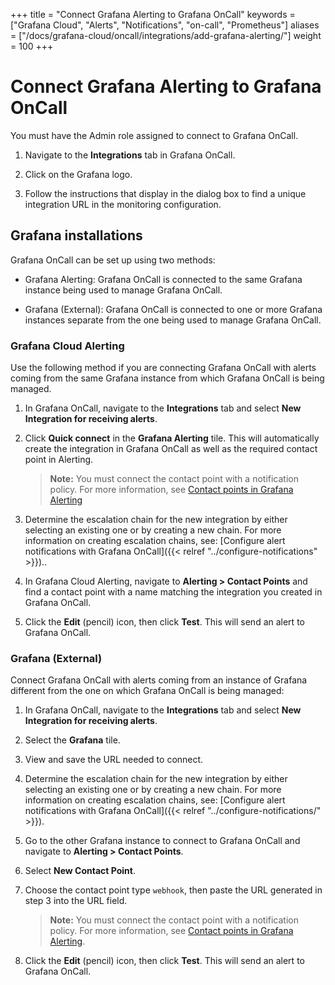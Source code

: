 +++
title = "Connect Grafana Alerting to Grafana OnCall"
keywords = ["Grafana Cloud", "Alerts", "Notifications", "on-call", "Prometheus"]
aliases = ["/docs/grafana-cloud/oncall/integrations/add-grafana-alerting/"]
weight = 100
+++

# Connect Grafana Alerting to Grafana OnCall

You must have the Admin role assigned to connect to Grafana OnCall.

1. Navigate to the **Integrations** tab in Grafana OnCall.

1. Click on the Grafana logo.

1. Follow the instructions that display in the dialog box to find a unique integration URL in the monitoring configuration.

## Grafana installations

Grafana OnCall can be set up using two methods:

- Grafana Alerting: Grafana OnCall is connected to the same Grafana instance being used to manage Grafana OnCall.

- Grafana (External): Grafana OnCall is connected to one or more Grafana instances separate from the one being used to manage Grafana OnCall.

### Grafana Cloud Alerting
Use the following method if you are connecting Grafana OnCall with alerts coming from the same Grafana instance from which Grafana OnCall is being managed.

1. In Grafana OnCall, navigate to the **Integrations** tab and select **New Integration for receiving alerts**.

1. Click **Quick connect** in the **Grafana Alerting** tile. This will automatically create the integration in Grafana OnCall as well as the required contact point in Alerting. 

    >**Note:** You must connect the contact point with a notification policy. For more information, see [Contact points in Grafana Alerting](https://grafana.com/docs/grafana/latest/alerting/unified-alerting/contact-points/)

1. Determine the escalation chain for the new integration by either selecting an existing one or by creating a new chain. For more information on creating escalation chains, see: [Configure alert notifications with Grafana OnCall]({{< relref "../configure-notifications" >}})..

1. In Grafana Cloud Alerting, navigate to **Alerting > Contact Points** and find a contact point with a name matching the integration you created in Grafana OnCall.

1. Click the **Edit** (pencil) icon, then click **Test**. This will send an alert to Grafana OnCall.

### Grafana (External)

Connect Grafana OnCall with alerts coming from an instance of Grafana different from the one on which Grafana OnCall is being managed:
1. In Grafana OnCall, navigate to the **Integrations** tab and select **New Integration for receiving alerts**.

1. Select the **Grafana** tile.

1. View and save the URL needed to connect.

1. Determine the escalation chain for the new integration by either selecting an existing one or by creating a new chain. For more information on creating escalation chains, see: [Configure alert notifications with Grafana OnCall]({{< relref "../configure-notifications/" >}}).

1. Go to the other Grafana instance to connect to Grafana OnCall and navigate to **Alerting > Contact Points**.

1. Select **New Contact Point**.

1. Choose the contact point type `webhook`, then paste the URL generated in step 3 into the URL field.

    >**Note:** You must connect the contact point with a notification policy. For more information, see [Contact points in Grafana Alerting](https://grafana.com/docs/grafana/latest/alerting/unified-alerting/contact-points/).

1. Click the **Edit** (pencil) icon, then click **Test**. This will send an alert to Grafana OnCall.